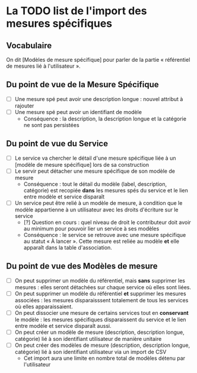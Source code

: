 # La TODO list de l'import des mesures spécifiques

## Vocabulaire

On dit [Modèles de mesure spécifique] pour parler de la partie « référentiel de mesures lié à l'utilisateur ».

## Du point de vue de la Mesure Spécifique

- [ ] Une mesure spé peut avoir une description longue : nouvel attribut à rajouter
- [ ] Une mesure spé peut avoir un identifiant de modèle
  - Conséquence : la description, la description longue et la catégorie ne sont pas persistées

## Du point de vue du Service

- [ ] Le service va chercher le détail d'une mesure spécifique liée à un [modèle de mesure spécifique] lors de sa construction
- [ ] Le servir peut détacher une mesure spécifique de son modèle de mesure
  - Conséquence : tout le détail du modèle (label, description, catégorie) est recopiée **dans** les mesures spés du service et
    le lien entre modèle et service disparaît
- [ ] Un service peut être relié à un modèle de mesure, à condition que le modèle appartienne à un utilisateur avec les droits d'écriture
      sur le service
  - [?] Question en cours : quel niveau de droit le contributeur doit avoir au minimum pour pouvoir lier un service à ses modèles
  - Conséquence : le service se retrouve avec une mesure spécifique au statut « À lancer ». Cette mesure est reliée au modèle **et** elle apparaît dans la table d'association.

## Du point de vue des Modèles de mesure

- [ ] On peut supprimer un modèle du référentiel, mais **sans** supprimer les mesures : elles seront détachées sur chaque service où elles
      sont liées.
- [ ] On peut supprimer un modèle du référentiel **et** supprimer les mesures associées : les mesures disparaisssent totalement
      de tous les services où elles apparaissaient.
- [ ] On peut dissocier une mesure de certains services tout en **conservant** le modèle : les mesures spécifiques disparaissent du service
      et le lien entre modèle et service disparaît aussi.
- [ ] On peut créer un modèle de mesure (description, description longue, catégorie) lié à son identifiant utilisateur de manière unitaire
- [ ] On peut créer des modèles de mesure (description, description longue, catégorie) lié à son identifiant utilisateur via un import de CSV
  - Cet import aura une limite en nombre total de modèles détenu par l'utilisateur
